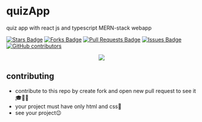 # quizApp
quiz app with react js and typescript MERN-stack webapp

<a href="https://github.com/abhisheknaiidu/awesome-github-profile-readme/stargazers">
 <img src="https://img.shields.io/github/stars/alhashmicode/quizApp"  alt="Stars Badge"/></a>
<a href="https://github.com/abhisheknaiidu/awesome-github-profile-readme/network/members"><img src="https://img.shields.io/github/forks/alhashmicode/quizApp" alt="Forks Badge"/></a>
<a href="https://github.com/abhisheknaiidu/awesome-github-profile-readme/pulls"><img src="https://img.shields.io/github/issues-pr/alhashmicode/quizApp" alt="Pull Requests Badge"/></a>
<a href="https://github.com/abhisheknaiidu/awesome-github-profile-readme/issues"><img src="https://img.shields.io/github/issues/alhashmicode/quizApp" alt="Issues Badge"/></a>
<a href="https://github.com/abhisheknaiidu/awesome-github-profile-readme/graphs/contributors"><img alt="GitHub contributors" src="https://img.shields.io/github/contributors/alhashmicode/quizApp?color=2b9348"></a>


<p align="center">
 <img src="https://user-images.githubusercontent.com/75932477/124364143-9af25800-dc50-11eb-9a25-0a5f65740e39.png">
</p>  

## contributing

- contribute to this repo by create fork and open new pull request to see it 🎓🥉🥇
- your project must have only html and css🧑
- see your project😉
